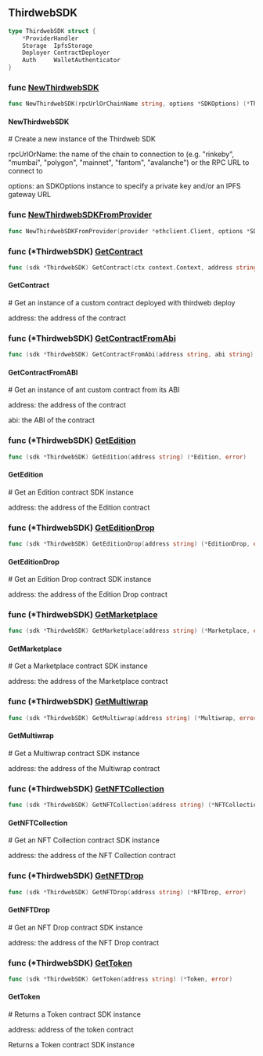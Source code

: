 
## ThirdwebSDK

```go
type ThirdwebSDK struct {
    *ProviderHandler
    Storage  IpfsStorage
    Deployer ContractDeployer
    Auth     WalletAuthenticator
}
```

### func [NewThirdwebSDK](<https://github.com/mry-am/thirdweb-go-sdk/blob/main/thirdweb/sdk.go#L27>)

```go
func NewThirdwebSDK(rpcUrlOrChainName string, options *SDKOptions) (*ThirdwebSDK, error)
```

#### NewThirdwebSDK

\# Create a new instance of the Thirdweb SDK

rpcUrlOrName: the name of the chain to connection to \(e.g. "rinkeby", "mumbai", "polygon", "mainnet", "fantom", "avalanche"\) or the RPC URL to connect to

options: an SDKOptions instance to specify a private key and/or an IPFS gateway URL

### func [NewThirdwebSDKFromProvider](<https://github.com/mry-am/thirdweb-go-sdk/blob/main/thirdweb/sdk.go#L41>)

```go
func NewThirdwebSDKFromProvider(provider *ethclient.Client, options *SDKOptions) (*ThirdwebSDK, error)
```

### func \(\*ThirdwebSDK\) [GetContract](<https://github.com/mry-am/thirdweb-go-sdk/blob/main/thirdweb/sdk.go#L194>)

```go
func (sdk *ThirdwebSDK) GetContract(ctx context.Context, address string) (*SmartContract, error)
```

#### GetContract

\# Get an instance of a custom contract deployed with thirdweb deploy

address: the address of the contract

### func \(\*ThirdwebSDK\) [GetContractFromAbi](<https://github.com/mry-am/thirdweb-go-sdk/blob/main/thirdweb/sdk.go#L210>)

```go
func (sdk *ThirdwebSDK) GetContractFromAbi(address string, abi string) (*SmartContract, error)
```

#### GetContractFromABI

\# Get an instance of ant custom contract from its ABI

address: the address of the contract

abi: the ABI of the contract

### func \(\*ThirdwebSDK\) [GetEdition](<https://github.com/mry-am/thirdweb-go-sdk/blob/main/thirdweb/sdk.go#L108>)

```go
func (sdk *ThirdwebSDK) GetEdition(address string) (*Edition, error)
```

#### GetEdition

\# Get an Edition contract SDK instance

address: the address of the Edition contract

### func \(\*ThirdwebSDK\) [GetEditionDrop](<https://github.com/mry-am/thirdweb-go-sdk/blob/main/thirdweb/sdk.go#L152>)

```go
func (sdk *ThirdwebSDK) GetEditionDrop(address string) (*EditionDrop, error)
```

#### GetEditionDrop

\# Get an Edition Drop contract SDK instance

address: the address of the Edition Drop contract

### func \(\*ThirdwebSDK\) [GetMarketplace](<https://github.com/mry-am/thirdweb-go-sdk/blob/main/thirdweb/sdk.go#L180>)

```go
func (sdk *ThirdwebSDK) GetMarketplace(address string) (*Marketplace, error)
```

#### GetMarketplace

\# Get a Marketplace contract SDK instance

address: the address of the Marketplace contract

### func \(\*ThirdwebSDK\) [GetMultiwrap](<https://github.com/mry-am/thirdweb-go-sdk/blob/main/thirdweb/sdk.go#L166>)

```go
func (sdk *ThirdwebSDK) GetMultiwrap(address string) (*Multiwrap, error)
```

#### GetMultiwrap

\# Get a Multiwrap contract SDK instance

address: the address of the Multiwrap contract

### func \(\*ThirdwebSDK\) [GetNFTCollection](<https://github.com/mry-am/thirdweb-go-sdk/blob/main/thirdweb/sdk.go#L94>)

```go
func (sdk *ThirdwebSDK) GetNFTCollection(address string) (*NFTCollection, error)
```

#### GetNFTCollection

\# Get an NFT Collection contract SDK instance

address: the address of the NFT Collection contract

### func \(\*ThirdwebSDK\) [GetNFTDrop](<https://github.com/mry-am/thirdweb-go-sdk/blob/main/thirdweb/sdk.go#L138>)

```go
func (sdk *ThirdwebSDK) GetNFTDrop(address string) (*NFTDrop, error)
```

#### GetNFTDrop

\# Get an NFT Drop contract SDK instance

address: the address of the NFT Drop contract

### func \(\*ThirdwebSDK\) [GetToken](<https://github.com/mry-am/thirdweb-go-sdk/blob/main/thirdweb/sdk.go#L124>)

```go
func (sdk *ThirdwebSDK) GetToken(address string) (*Token, error)
```

#### GetToken

\# Returns a Token contract SDK instance

address: address of the token contract

Returns a Token contract SDK instance

